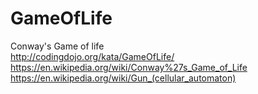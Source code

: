 # GameOfLife
Conway's Game of life <br/>
http://codingdojo.org/kata/GameOfLife/ <br/>
https://en.wikipedia.org/wiki/Conway%27s_Game_of_Life <br/>
https://en.wikipedia.org/wiki/Gun_(cellular_automaton) <br/>
